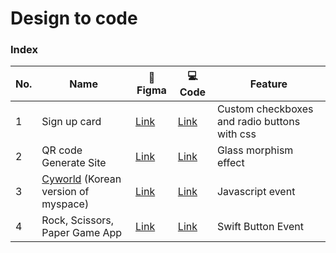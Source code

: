 # Design to code 

### Index

| No. | Name                                                                                          | 🎨 Figma                                                                                                                          | 💻 Code                                             | Feature                                     |
|-----|-----------------------------------------------------------------------------------------------|-----------------------------------------------------------------------------------------------------------------------------------|-----------------------------------------------------|---------------------------------------------|
| 1   | Sign up card                                                                                  | [Link](https://www.figma.com/file/257EESYLkgDFWXa1qUfBGL/sign-up-card?type=design&node-id=0%3A1&mode=design&t=KerLV9uXR1bke9yZ-1) | [Link](https://youngsong99.github.io/01_sign_up/)   | Custom checkboxes and radio buttons with css |
| 2   | QR code Generate Site                                                                         | [Link](https://www.figma.com/file/MFw3v4rhBt5kX93pMXWZYP/QR-Code-Generator-WireFrame?type=design&node-id=0%3A1&mode=design&t=iwkOD1er0brZCRgr-1) | [Link](https://qr-code-generator-94io.onrender.com/) | Glass morphism effect                       |
| 3   | [Cyworld](https://www.koreaherald.com/view.php?ud=20211215000870) (Korean version of myspace) | [Link](https://www.figma.com/file/fRNJzIeQ1ZLp0uvqIChE7n/Untitled?type=design&node-id=0%3A823&mode=design&t=rWxieQj3qyxow74i-1) | [Link]() | Javascript event |
| 4   | Rock, Scissors, Paper Game App                                                                | [Link](https://www.figma.com/community/file/1205039653545793483) | [Link](https://github.com/YoungSong99/Rock-Scissors-Paper-Game) | Swift Button Event |
